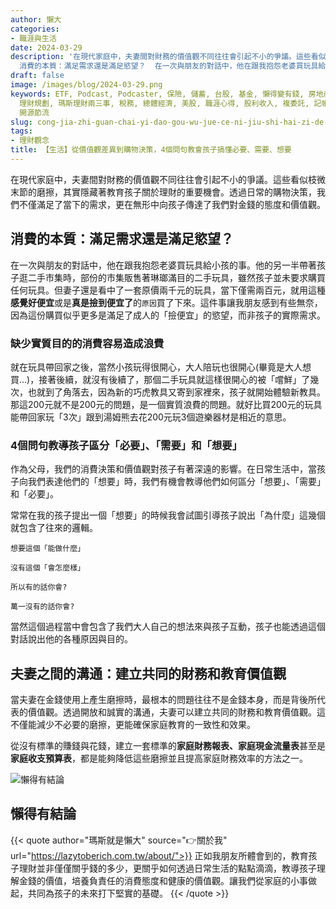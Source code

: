 ```yaml
---
author: 懶大
categories:
- 職涯與生活
date: 2024-03-29
description: '在現代家庭中，夫妻間對財務的價值觀不同往往會引起不小的爭議。這些看似枝微末節的磨擦，其實隱藏著教育孩子關於理財的重要機會。透過日常的購物決策，我們不僅滿足了當下的需求，更在無形中向孩子傳達了我們對金錢的態度和價值觀。  ##
  消費的本質：滿足需求還是滿足慾望？  在一次與朋友的對話中，他在跟我抱怨老婆買玩具給小孩的事。他的另一半帶著孩子逛二手市集時，部份的市集販售著琳瑯滿目的二手玩具，雖然孩子並未'
draft: false
image: /images/blog/2024-03-29.png
keywords: ETF, Podcast, Podcaster, 保險, 儲蓄, 台股, 基金, 懶得變有錢, 房地產, 投資, 投資理財, 支出, 收入, 理財,
  理財規劃, 瑪斯理財兩三事, 稅務, 總體經濟, 美股, 職涯心得, 股利收入, 複委託, 記帳, 閱讀心得, 財務規劃, 財商, 貸款, 資產配置, 退休規劃,
  開源節流
slug: cong-jia-zhi-guan-chai-yi-dao-gou-wu-jue-ce-ni-jiu-shi-hai-zi-de-li-cai-jiao-yu-da-shi
tags:
- 理財觀念
title: 【生活】從價值觀差異到購物決策，4個問句教會孩子搞懂必要、需要、想要
---
```

在現代家庭中，夫妻間對財務的價值觀不同往往會引起不小的爭議。這些看似枝微末節的磨擦，其實隱藏著教育孩子關於理財的重要機會。透過日常的購物決策，我們不僅滿足了當下的需求，更在無形中向孩子傳達了我們對金錢的態度和價值觀。

## 消費的本質：滿足需求還是滿足慾望？

在一次與朋友的對話中，他在跟我抱怨老婆買玩具給小孩的事。他的另一半帶著孩子逛二手市集時，部份的市集販售著琳瑯滿目的二手玩具，雖然孩子並未要求購買任何玩具。但妻子還是看中了一套原價兩千元的玩具，當下僅需兩百元，就用這種 **感覺好便宜**或是**真是撿到便宜了**的`原因`買了下來。這件事讓我朋友感到有些無奈，因為這份購買似乎更多是滿足了成人的「撿便宜」的慾望，而非孩子的實際需求。

### 缺少實質目的的消費容易造成浪費

就在玩具帶回家之後，當然小孩玩得很開心，大人陪玩也很開心(畢竟是大人想買…)，接著後續，就沒有後續了，那個二手玩具就這樣很開心的被「嚐鮮」了幾次，也就到了角落去，因為新的巧虎教具又寄到家裡來，孩子就開始體驗新教具。那這200元就不是200元的問題，是一個實質浪費的問題。就好比買200元的玩具能帶回家玩「3次」跟到湯姆熊去花200元玩3個遊樂器材是相近的意思。

### 4個問句教導孩子區分「必要」、「需要」和「想要」

作為父母，我們的消費決策和價值觀對孩子有著深遠的影響。在日常生活中，當孩子向我們表達他們的「想要」時，我們有機會教導他們如何區分「想要」、「需要」和「必要」。

常常在我的孩子提出一個「想要」的時候我會試圖引導孩子說出「為什麼」這幾個就包含了往來的邏輯。

`想要這個「能做什麼」`

`沒有這個「會怎麼樣」`

`所以有的話你會?`

`萬一沒有的話你會?`

當然這個過程當中會包含了我們大人自己的想法來與孩子互動，孩子也能透過這個對話說出他的各種原因與目的。

## 夫妻之間的溝通：建立共同的財務和教育價值觀

當夫妻在金錢使用上產生磨擦時，最根本的問題往往不是金錢本身，而是背後所代表的價值觀。透過開放和誠實的溝通，夫妻可以建立共同的財務和教育價值觀。這不僅能減少不必要的磨擦，更能確保家庭教育的一致性和效果。

從沒有標準的賺錢與花錢，建立一套標準的**家庭財務報表、家庭現金流量表**甚至是**家庭收支預算表**，都是能夠降低這些磨擦並且提高家庭財務效率的方法之一。

![懶得有結論](/images/blog/lazytobeconclude.svg)
## 懶得有結論

{{< quote author="瑪斯就是懶大" source="👉關於我" url="https://lazytoberich.com.tw/about/">}}
正如我朋友所體會到的，教育孩子理財並非僅僅關乎錢的多少，更關乎如何透過日常生活的點點滴滴，教導孩子理解金錢的價值，培養負責任的消費態度和健康的價值觀。讓我們從家庭的小事做起，共同為孩子的未來打下堅實的基礎。
{{< /quote >}}
